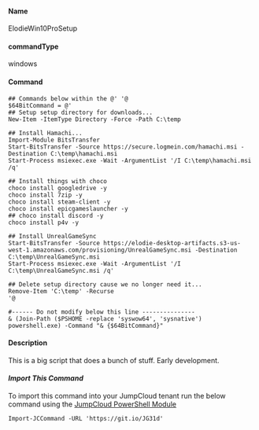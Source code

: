 #### Name

ElodieWin10ProSetup

#### commandType

windows

#### Command

```
## Commands below within the @' '@
$64BitCommand = @'
## Setup setup directory for downloads...
New-Item -ItemType Directory -Force -Path C:\temp

## Install Hamachi...
Import-Module BitsTransfer
Start-BitsTransfer -Source https://secure.logmein.com/hamachi.msi -Destination C:\temp\hamachi.msi
Start-Process msiexec.exe -Wait -ArgumentList '/I C:\temp\hamachi.msi /q'

## Install things with choco
choco install googledrive -y
choco install 7zip -y
choco install steam-client -y
choco install epicgameslauncher -y
## choco install discord -y
choco install p4v -y

## Install UnrealGameSync
Start-BitsTransfer -Source https://elodie-desktop-artifacts.s3-us-west-1.amazonaws.com/provisioning/UnrealGameSync.msi -Destination C:\temp\UnrealGameSync.msi
Start-Process msiexec.exe -Wait -ArgumentList '/I C:\temp\UnrealGameSync.msi /q'

## Delete setup directory cause we no longer need it...
Remove-Item 'C:\temp' -Recurse
'@

#------ Do not modify below this line ---------------
& (Join-Path ($PSHOME -replace 'syswow64', 'sysnative') powershell.exe) -Command "& {$64BitCommand}"
```

#### Description

This is a big script that does a bunch of stuff. Early development.

#### *Import This Command*

To import this command into your JumpCloud tenant run the below command using the [JumpCloud PowerShell Module](https://github.com/TheJumpCloud/support/wiki/Installing-the-JumpCloud-PowerShell-Module)

```
Import-JCCommand -URL 'https://git.io/JG31d'
```
